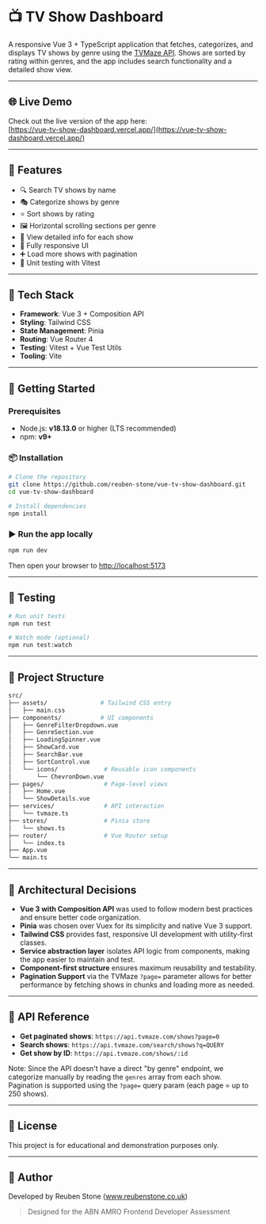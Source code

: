 # 📺 TV Show Dashboard

A responsive Vue 3 + TypeScript application that fetches, categorizes, and displays TV shows by genre using the [TVMaze API](https://www.tvmaze.com/api). Shows are sorted by rating within genres, and the app includes search functionality and a detailed show view.

---

## 🌐 Live Demo

Check out the live version of the app here:  
[https://vue-tv-show-dashboard.vercel.app/](https://vue-tv-show-dashboard.vercel.app/)

---

## 🧠 Features

- 🔍 Search TV shows by name
- 🎭 Categorize shows by genre
- ⭐ Sort shows by rating
- 🖼️ Horizontal scrolling sections per genre
- 📄 View detailed info for each show
- 📱 Fully responsive UI
- ➕ Load more shows with pagination
- 🧪 Unit testing with Vitest

---

## 🧰 Tech Stack

- **Framework**: Vue 3 + Composition API
- **Styling**: Tailwind CSS
- **State Management**: Pinia
- **Routing**: Vue Router 4
- **Testing**: Vitest + Vue Test Utils
- **Tooling**: Vite

---

## 🚀 Getting Started

### Prerequisites

- Node.js: **v18.13.0** or higher (LTS recommended)
- npm: **v9+**

### 📦 Installation

```bash
# Clone the repository
git clone https://github.com/reuben-stone/vue-tv-show-dashboard.git
cd vue-tv-show-dashboard

# Install dependencies
npm install
```

### ▶️ Run the app locally

```bash
npm run dev
```

Then open your browser to [http://localhost:5173](http://localhost:5173)

---

## 🧪 Testing

```bash
# Run unit tests
npm run test

# Watch mode (optional)
npm run test:watch
```

---

## 📁 Project Structure

```bash
src/
├── assets/               # Tailwind CSS entry
│   ├── main.css          
├── components/           # UI components
│   ├── GenreFilterDropdown.vue
│   ├── GenreSection.vue
│   ├── LoadingSpinner.vue
│   ├── ShowCard.vue
│   ├── SearchBar.vue
│   ├── SortControl.vue
│   └── icons/             # Reusable icon components
│       └── ChevronDown.vue
├── pages/                 # Page-level views
│   ├── Home.vue
│   └── ShowDetails.vue
├── services/              # API interaction
│   └── tvmaze.ts
├── stores/                # Pinia store
│   └── shows.ts
├── router/                # Vue Router setup
│   └── index.ts
├── App.vue
└── main.ts
```

---

## 🧱 Architectural Decisions

- **Vue 3 with Composition API** was used to follow modern best practices and ensure better code organization.
- **Pinia** was chosen over Vuex for its simplicity and native Vue 3 support.
- **Tailwind CSS** provides fast, responsive UI development with utility-first classes.
- **Service abstraction layer** isolates API logic from components, making the app easier to maintain and test.
- **Component-first structure** ensures maximum reusability and testability.
- **Pagination Support** via the TVMaze `?page=` parameter allows for better performance by fetching shows in chunks and loading more as needed.

---

## 🔗 API Reference

- **Get paginated shows**: `https://api.tvmaze.com/shows?page=0`
- **Search shows**: `https://api.tvmaze.com/search/shows?q=QUERY`
- **Get show by ID**: `https://api.tvmaze.com/shows/:id`

Note: Since the API doesn't have a direct "by genre" endpoint, we categorize manually by reading the `genres` array from each show. Pagination is supported using the `?page=` query param (each page = up to 250 shows).

---
<!-- 
## 📸 Screenshots

--- -->

## 📄 License

This project is for educational and demonstration purposes only.

---

## 👋 Author

Developed by Reuben Stone (www.reubenstone.co.uk)

> Designed for the ABN AMRO Frontend Developer Assessment
